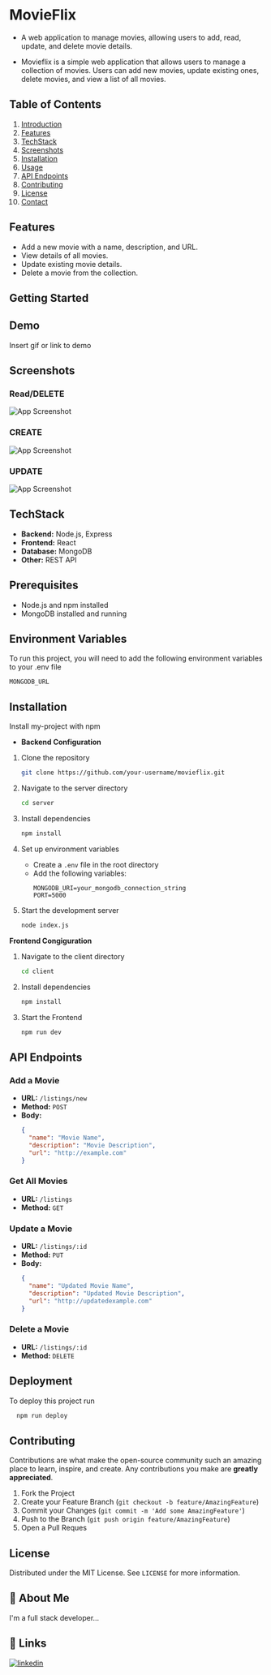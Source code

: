 
# MovieFlix

- A web application to manage movies, allowing users to add, read, update, and delete movie details.

- Movieflix is a simple web application that allows users to manage a collection of movies. Users can add new movies, update existing ones, delete movies, and view a list of all movies.



## Table of Contents

1. [Introduction](#MovieFlix)
2. [Features](#features)
3. [TechStack](#TechStack)
4. [Screenshots](#Screenshots)
5. [Installation](#installation)
6. [Usage](#usage)
7. [API Endpoints](#api-endpoints)
8. [Contributing](#contributing)
9. [License](#license)
10. [Contact](#contact)
## Features

- Add a new movie with a name, description, and URL.
- View details of all movies.
- Update existing movie details.
- Delete a movie from the collection.


## Getting Started
## Demo

Insert gif or link to demo


## Screenshots

### Read/DELETE
![App Screenshot](https://github.com/Omprakashx/MovieFlix/blob/main/screenshot/Screenshot%202024-06-10%20231615.png?raw=true)
### CREATE
![App Screenshot](https://github.com/Omprakashx/MovieFlix/blob/main/screenshot/Screenshot%202024-06-10%20231643.png?raw=true)
### UPDATE
![App Screenshot](https://github.com/Omprakashx/MovieFlix/blob/main/screenshot/Screenshot%202024-06-10%20231701.png?raw=true)

## TechStack
- **Backend:**   Node.js, Express
- **Frontend:**  React
- **Database:**  MongoDB
- **Other:**     REST API



## Prerequisites

- Node.js and npm installed
- MongoDB installed and running
## Environment Variables

To run this project, you will need to add the following environment variables to your .env file

`MONGODB_URL`



## Installation

Install my-project with npm


- **Backend Configuration**

1. Clone the repository
    ```bash
    git clone https://github.com/your-username/movieflix.git
    ```

2. Navigate to the server directory
    ```bash
    cd server
    ```

3. Install dependencies
    ```bash
    npm install
    ```

4. Set up environment variables
    - Create a `.env` file in the root directory
    - Add the following variables:
        ```
        MONGODB_URI=your_mongodb_connection_string
        PORT=5000
        ```

5. Start the development server
    ```bash
    node index.js
    ```


**Frontend Congiguration** 

1. Navigate to the client directory
    ```bash
    cd client
    ```

2. Install dependencies
    ```bash
    npm install
    ```

3. Start the Frontend  
    ```bash
    npm run dev
    ```    
## API Endpoints


### Add a Movie

- **URL:** `/listings/new`
- **Method:** `POST`
- **Body:**
    ```json
    {
      "name": "Movie Name",
      "description": "Movie Description",
      "url": "http://example.com"
    }
    ```

### Get All Movies

- **URL:** `/listings`
- **Method:** `GET`

### Update a Movie

- **URL:** `/listings/:id`
- **Method:** `PUT`
- **Body:**
    ```json
    {
      "name": "Updated Movie Name",
      "description": "Updated Movie Description",
      "url": "http://updatedexample.com"
    }
    ```

### Delete a Movie

- **URL:** `/listings/:id`
- **Method:** `DELETE`

## Deployment

To deploy this project run

```bash
  npm run deploy
```


## Contributing


Contributions are what make the open-source community such an amazing place to learn, inspire, and create. Any contributions you make are **greatly appreciated**.

1. Fork the Project
2. Create your Feature Branch (`git checkout -b feature/AmazingFeature`)
3. Commit your Changes (`git commit -m 'Add some AmazingFeature'`)
4. Push to the Branch (`git push origin feature/AmazingFeature`)
5. Open a Pull Reques
## License


Distributed under the MIT License. See `LICENSE` for more information.


## 🚀 About Me
I'm a full stack developer...


## 🔗 Links

[![linkedin](https://img.shields.io/badge/linkedin-0A66C2?style=for-the-badge&logo=linkedin&logoColor=white)](https://www.linkedin.com/)


